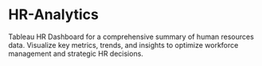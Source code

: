 # HR-Analytics
Tableau HR Dashboard for a comprehensive summary of human resources data. Visualize key metrics, trends, and insights to optimize workforce management and strategic HR decisions.
